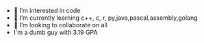- 👀 I’m interested in code
- 🌱 I’m currently learning c++, c, r, py,java,pascal,assembly,golang
- 💞️ I’m looking to collaborate on all
- I'm a dumb guy with 3.19 GPA
 
